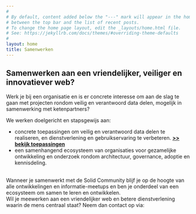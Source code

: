 ```yaml
---
#
# By default, content added below the "---" mark will appear in the home page
# between the top bar and the list of recent posts.
# To change the home page layout, edit the _layouts/home.html file.
# See: https://jekyllrb.com/docs/themes/#overriding-theme-defaults
#
layout: home
title: Samenwerken
---
```


## Samenwerken aan een vriendelijker, veiliger en innovatiever web?

Werk je bij een organisatie en is er concrete interesse om aan de slag te gaan met projecten rondom veilig en verantwoord data delen, mogelijk in samenwerking met ketenpartners?

We werken doelgericht en stapsgewijs aan:

* concrete toepassingen om veilig en verantwoord data delen te realiseren, en dienstverlening en gebruikservaring te verbeteren.
  [**>> bekijk toepassingen**](toepassingen.html)
* een samenhangend ecosysteem van organisaties voor gezamelijke ontwikkeling en onderzoek rondom architectuur, governance, adoptie en kennisdeling.
<br>
Wanneer je samenwerkt met de Solid Community blijf je op de hoogte van alle ontwikkelingen en informatie-meetups en ben je onderdeel van een ecosysteem om samen te leren en ontwikkelen.
<br>
Wil je meewerken aan een vriendelijker web en betere dienstverlening waarin de mens centraal staat?
Neem dan contact op via: <samenwerken@solidcommunity.nl> <br>
<br>

